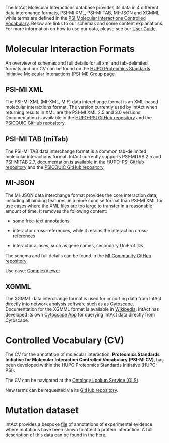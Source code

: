 The IntAct Molecular Interactions database provides its data in 4 different data interchange formats, PSI-MI XML, PSI-MI TAB, MI-JSON and XGMML while terms are defined in the [PSI Molecular Interactions Controlled Vocabulary](https://www.ebi.ac.uk/ols/ontologies/mi). Below are links to our schemas and some content explanations. For more information on how to use our data, please see our [User Guide](https://www.ebi.ac.uk/intact/documentation/user-guide).

# Molecular Interaction Formats

An overview of schemas and full details for all xml and tab-delimited formats and our CV can be found on the [HUPO Proteomics Standards Initiative Molecular Interactions (PSI-MI) Group page](https://www.psidev.info/groups/molecular-interactions)

## PSI-MI XML

The PSI-MI XML (MI-XML, MIF) data interchange format is an XML-based molecular interactions format. The version currently used by IntAct when returning results in XML are the PSI-MI XML 2.5 and 3.0 versions. Documentation is available in the [HUPO-PSI GitHub repository](https://github.com/HUPO-PSI/miXML) and the [PSICQUIC GitHub repository](https://psicquic.github.io/PSIMIXML.html).

## PSI-MI TAB (miTab)

The PSI-MI TAB data interchange format is a common tab-delimited molecular interactions format. IntAct currently supports PSI-MITAB 2.5 and PSI-MITAB 2.7, documentation is available in the [HUPO-PSI GitHub repository](https://github.com/HUPO-PSI/miTab) and the [PSICQUIC GitHub repository](https://psicquic.github.io/PSIMITAB.html)

## MI-JSON

The MI-JSON data interchange format provides the core interaction data, including all binding features, in a more concise format than PSI-MI XML for use cases where the XML files are too large to transfer in a reasonable amount of time. It removes the following content:

- some free-text annotations

- interactor cross-references, while it retains the interaction cross-references

- interactor aliases, such as gene names, secondary UniProt IDs

The schema and full details can be found in the [MI Community GitHub repository](https://github.com/MICommunity/psi-jami/tree/master/jami-interactionviewer-json)

Use case: [ComplexViewer](https://github.com/MICommunity/ComplexViewer)

## XGMML

The XGMML data interchange format is used for importing data from IntAct directly into network analysis software such as as [Cytoscape](https://cytoscape.org/). Documentation for the XGMML format is available in [Wikipedia](https://en.wikipedia.org/wiki/XGMML). IntAct has developed its own [Cytocsape App](https://apps.cytoscape.org/apps/intactapp) for querying IntAct data directly from Cytoscape.

# Controlled Vocabulary (CV)

The CV for the annotation of molecular interaction, **Proteomics Standards Initiative for Molecular Interaction Controlled Vocabulary (PSI-MI CV)**, has been developed within the HUPO Proteomics Standards Initiative (HUPO-PSI).

The CV can be navigated at the [Ontology Lookup Service (OLS)](https://www.ebi.ac.uk/ols/ontologies/mi).

New terms can be requested via its [GitHub repository](https://github.com/HUPO-PSI/psi-mi-CV). 

# Mutation dataset

IntAct provides a bespoke [file](ftp://ftp.ebi.ac.uk/pub/databases/intact/current/various/mutations.tsv) of annotations of experimental evidence where mutations have been shown to affect a protein interaction. A full description of this data can be found in the [here](https://www.ebi.ac.uk/intact/documentation/datasets#mutations).
